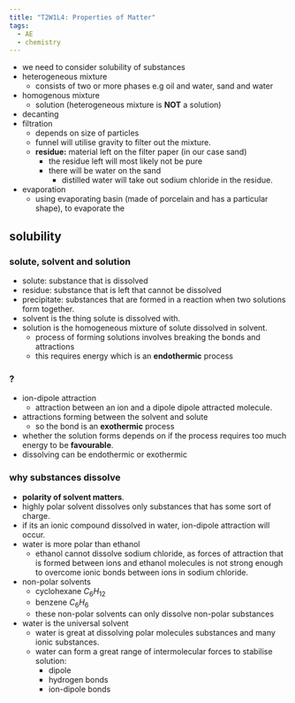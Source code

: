 ```yaml
---
title: "T2W1L4: Properties of Matter"
tags:
  - AE
  - chemistry
---
```


- we need to consider solubility of substances
- heterogeneous mixture
  - consists of two or more phases e.g oil and water, sand and water
- homogenous mixture
  - solution (heterogeneous mixture is **NOT** a solution)
- decanting
- filtration
  - depends on size of particles
  - funnel will utilise gravity to filter out the mixture.
  - **residue:** material left on the filter paper (in our case sand)
    - the residue left will most likely not be pure
    - there will be water on the sand
      - distilled water will take out sodium chloride in the residue.
- evaporation
  - using evaporating basin (made of porcelain and has a particular shape), to evaporate the

## solubility

### solute, solvent and solution

- solute: substance that is dissolved
- residue: substance that is left that cannot be dissolved
- precipitate: substances that are formed in a reaction when two solutions form together.
- solvent is the thing solute is dissolved with.
- solution is the homogeneous mixture of solute dissolved in solvent.
  - process of forming solutions involves breaking the bonds and attractions
  - this requires energy which is an **endothermic** process

### ?

- ion-dipole attraction
  - attraction between an ion and a dipole dipole attracted molecule.
- attractions forming between the solvent and solute
  - so the bond is an **exothermic** process
- whether the solution forms depends on if the process requires too much energy to be **favourable**.
- dissolving can be endothermic or exothermic

### why substances dissolve

- **polarity of solvent matters**.
- highly polar solvent dissolves only substances that has some sort of charge.
- if its an ionic compound dissolved in water, ion-dipole attraction will occur.
- water is more polar than ethanol
  - ethanol cannot dissolve sodium chloride, as forces of attraction that is formed between ions and ethanol molecules is not strong enough to overcome ionic bonds between ions in sodium chloride.
- non-polar solvents
  - cyclohexane $C_{6}H_{12}$
  - benzene $C_{6}H_{6}$
  - these non-polar solvents can only dissolve non-polar substances
- water is the universal solvent
  - water is great at dissolving polar molecules substances and many ionic substances.
  - water can form a great range of intermolecular forces to stabilise solution:
    - dipole
    - hydrogen bonds
    - ion-dipole bonds
